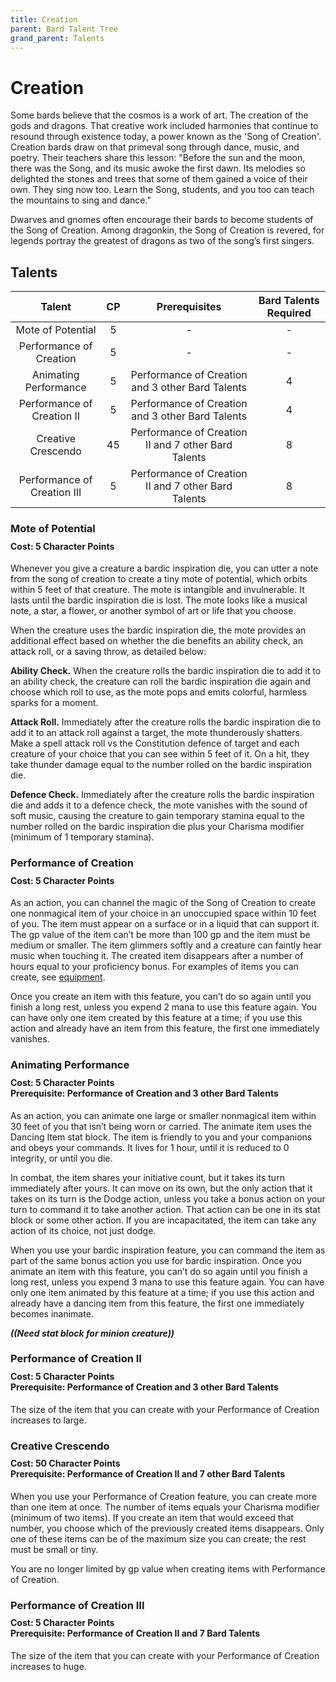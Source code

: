 ```yaml
---
title: Creation
parent: Bard Talent Tree
grand_parent: Talents
---
```


# Creation
Some bards believe that the cosmos is a work of art. The creation of the gods and dragons. That creative work included harmonies that continue to resound through existence today, a power known as the 'Song of Creation'. Creation bards draw on that primeval song through dance, music, and poetry. Their teachers share this lesson: "Before the sun and the moon, there was the Song, and its music awoke the first dawn. Its melodies so delighted the stones and trees that some of them gained a voice of their own. They sing now too. Learn the Song, students, and you too can teach the mountains to sing and dance."

Dwarves and gnomes often encourage their bards to become students of the Song of Creation. Among dragonkin, the Song of Creation is revered, for legends portray the greatest of dragons as two of the song’s first singers.

## Talents

| Talent | CP | Prerequisites | Bard Talents Required |
|:------:|:--:|:-------------:|:---------------------:|
| Mote of Potential           | 5  | - | - |
| Performance of Creation     | 5  | - | - |
| Animating Performance       | 5  | Performance of Creation and 3 other Bard Talents | 4 |
| Performance of Creation II  | 5  | Performance of Creation and 3 other Bard Talents | 4 |
| Creative Crescendo          | 45 | Performance of Creation II and 7 other Bard Talents | 8 |
| Performance of Creation III | 5  | Performance of Creation II and 7 other Bard Talents | 8 |

### Mote of Potential

<div style="margin-top:-10px;"></div>

#### **Cost:** 5 Character Points
Whenever you give a creature a bardic inspiration die, you can utter a note from the song of creation to create a tiny mote of potential, which orbits within 5 feet of that creature. The mote is intangible and invulnerable. It lasts until the bardic inspiration die is lost. The mote looks like a musical note, a star, a flower, or another symbol of art or life that you choose.

When the creature uses the bardic inspiration die, the mote provides an additional effect based on whether the die benefits an ability check, an attack roll, or a saving throw, as detailed below:

**Ability Check.** When the creature rolls the bardic inspiration die to add it to an ability check, the creature can roll the bardic inspiration die again and choose which roll to use, as the mote pops and emits colorful, harmless sparks for a moment.

**Attack Roll.** Immediately after the creature rolls the bardic inspiration die to add it to an attack roll against a target, the mote thunderously shatters. Make a spell attack roll vs the Constitution defence of target and each creature of your choice that you can see within 5 feet of it. On a hit, they take thunder damage equal to the number rolled on the bardic inspiration die.

**Defence Check.** Immediately after the creature rolls the bardic inspiration die and adds it to a defence check, the mote vanishes with the sound of soft music, causing the creature to gain temporary stamina equal to the number rolled on the bardic inspiration die plus your Charisma modifier (minimum of 1 temporary stamina).

### Performance of Creation

<div style="margin-top:-10px;"></div>

#### **Cost:** 5 Character Points
As an action, you can channel the magic of the Song of Creation to create one nonmagical item of your choice in an unoccupied space within 10 feet of you. The item must appear on a surface or in a liquid that can support it. The gp value of the item can’t be more than 100 gp and the item must be medium or smaller. The item glimmers softly and a creature can faintly hear music when touching it. The created item disappears after a number of hours equal to your proficiency bonus. For examples of items you can create, see [equipment](https://stormchaserroleplaying.com/stormchaserRPG/Equipment/).

Once you create an item with this feature, you can’t do so again until you finish a long rest, unless you expend 2 mana to use this feature again. You can have only one item created by this feature at a time; if you use this action and already have an item from this feature, the first one immediately vanishes.

### Animating Performance

<div style="margin-top:-10px;"></div>

#### **Cost:** 5 Character Points<br>**Prerequisite:** Performance of Creation and 3 other Bard Talents
As an action, you can animate one large or smaller nonmagical item within 30 feet of you that isn’t being worn or carried. The animate item uses the Dancing Item stat block. The item is friendly to you and your companions and obeys your commands. It lives for 1 hour, until it is reduced to 0 integrity, or until you die.

In combat, the item shares your initiative count, but it takes its turn immediately after yours. It can move on its own, but the only action that it takes on its turn is the Dodge action, unless you take a bonus action on your turn to command it to take another action. That action can be one in its stat block or some other action. If you are incapacitated, the item can take any action of its choice, not just dodge.

When you use your bardic inspiration feature, you can command the item as part of the same bonus action you use for bardic inspiration. Once you animate an item with this feature, you can’t do so again until you finish a long rest, unless you expend 3 mana to use this feature again. You can have only one item animated by this feature at a time; if you use this action and already have a dancing item from this feature, the first one immediately becomes inanimate.

***((Need stat block for minion creature))***

### Performance of Creation II

<div style="margin-top:-10px;"></div>

#### **Cost:** 5 Character Points<br>**Prerequisite:** Performance of Creation and 3 other Bard Talents
The size of the item that you can create with your Performance of Creation increases to large.

### Creative Crescendo

<div style="margin-top:-10px;"></div>

#### **Cost:** 50 Character Points<br>**Prerequisite:** Performance of Creation II and 7 other Bard Talents
When you use your Performance of Creation feature, you can create more than one item at once. The number of items equals your Charisma modifier (minimum of two items). If you create an item that would exceed that number, you choose which of the previously created items disappears. Only one of these items can be of the maximum size you can create; the rest must be small or tiny.

You are no longer limited by gp value when creating items with Performance of Creation.

### Performance of Creation III

<div style="margin-top:-10px;"></div>

#### **Cost:** 5 Character Points<br>**Prerequisite:** Performance of Creation II and 7 Bard Talents
The size of the item that you can create with your Performance of Creation increases to huge.
